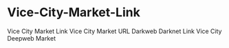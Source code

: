 # Vice-City-Market-Link
Vice City Market Link Vice City Market URL Darkweb Darknet Link Vice City Deepweb Market
